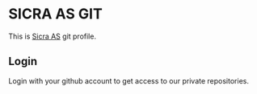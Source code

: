 # SICRA AS GIT

This is [Sicra AS](https://sicra.no) git profile.

## Login
Login with your github account to get access to our private repositories.